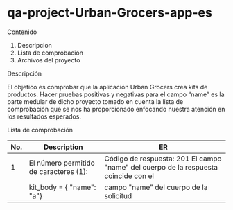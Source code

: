 # qa-project-Urban-Grocers-app-es

Contenido

1.	Descripcion
2.	Lista de comprobación
3.	Archivos del proyecto

Descripción

El objetico es comprobar que la aplicación Urban Grocers crea kits de productos. Hacer pruebas positivas y negativas para el campo “name” es la parte medular de
dicho proyecto tomado en cuenta la lista de comprobación que se nos ha proporcionado enfocando nuestra atención en los resultados esperados.

Lista de comprobación

| No. |               Description                 |                         ER                                                           | 
|-----|-------------------------------------------|--------------------------------------------------------------------------------------|
|  1  |El número permitido de caracteres (1):     |Código de respuesta: 201 El campo "name" del cuerpo de la respuesta coincide con el   |
|     |kit_body = { "name": "a"}                  |campo "name" del cuerpo de la solicitud                                               |
